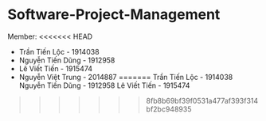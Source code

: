 # Software-Project-Management

Member:
<<<<<<< HEAD
-    Trần Tiến Lộc       -   1914038
-    Nguyễn Tiến Dũng    -   1912958
-    Lê Viết Tiến        -   1915474
-    Nguyễn Việt Trung   -   2014887
=======
    Trần Tiến Lộc       -   1914038
    Nguyễn Tiến Dũng    -   1912958
    Lê Viết Tiến        -   1915474
>>>>>>> 8fb8b69bf39f0531a477af393f314bf2bc948935

